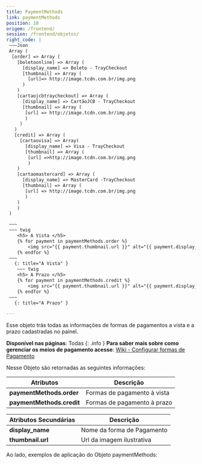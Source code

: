 ```yaml
---
title: PaymentMethods
link: paymentMethods
position: 18
origem: /frontend/ 
session: /frontend/objetos/
right_code: |
 ~~~Json
 Array ( 
  [order] => Array ( 
    [boletoonline] => Array ( 
      [display_name] => Boleto - TrayCheckout
      [thumbnail] => Array (
        [url]=> http://image.tcdn.com.br/img.png 
      )
    )
    [cartaojcbtraycheckout] => Array ( 
      [display_name] => CartãoJCB - TrayCheckout
      [thumbnail] => Array ( 
       [url] => http://image.tcdn.com.br/img.png 
       )
     )
   )
   [credit] => Array ( 
     [cartaovisa] => Array( 
       [display_name] => Visa - TrayCheckout 
       [thumbnail] => Array (
        [url] =>http://image.tcdn.com.br/img.png 
        )
    )
    [cartaomastercard] => Array ( 
      [display_name] => MasterCard -TrayCheckout 
      [thumbnail] => Array (
       [url] => http://image.tcdn.com.br/img.png 
       )
    ) 
    )
 )

 ~~~
 ~~~ twig
    <h5> A Vista </h5>
    {% for payment in paymentMethods.order %}
        <img src="{{ payment.thumbnail.url }}" alt="{{ payment.display_name }}">
    {% endfor %}
 ~~~
   {: title="A Vista" }
    ~~~ twig
    <h5> A Prazo </h5>
    {% for payment in paymentMethods.credit %}
        <img src="{{ payment.thumbnail.url }}" alt="{{ payment.display_name }}">
    {% endfor %}
 ~~~
   {: title="A Prazo" }

---
```


Esse objeto trás todas as informações de formas de pagamentos a vista e a prazo cadastradas no painel.



**Disponível nas páginas**: Todas
{: .info }
**Para saber mais sobre como gerenciar os meios de pagamento acesse**: [Wiki - Configurar formas de Pagamento](http://atendimento.tray.com.br/hc/pt-br/articles/211780767-Configurar-Formas-de-Pagamento)

Nesse Objeto são retornadas as seguintes informações:

Atributos | Descrição
------------------- | ------
**paymentMethods.order**| Formas de pagamento à vista
**paymentMethods.credit** |	Formas de pagamento à prazo

Atributos Secundárias	| Descrição
------------------- | ------
**display_name**| Nome da forma de Pagamento
**thumbnail.url** |	Url da imagem ilustrativa

Ao lado, exemplos de aplicação do Objeto paymentMethods:


